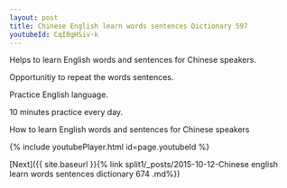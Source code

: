 ```yaml
---
layout: post
title: Chinese English learn words sentences Dictionary 597 
youtubeId: CqI0gHSiv-k
---
```

 
 
Helps to learn English words and sentences for Chinese speakers.

Opportunitiy to repeat the words sentences. 

Practice English language. 
 
10 minutes practice every day. 
 
How to learn English words and sentences for Chinese speakers 
 
{% include youtubePlayer.html id=page.youtubeId %}
 
 
[Next]({{ site.baseurl }}{% link  split1/_posts/2015-10-12-Chinese english learn words sentences dictionary 674 .md%})
 
